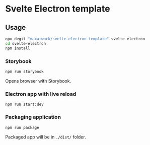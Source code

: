 # Svelte Electron template

## Usage

```bash
npx degit "maxatwork/svelte-electron-template" svelte-electron
cd svelte-electron
npm install
```

### Storybook

```
npm run storybook
```

Opens browser with Storybook.

### Electron app with live reload

```
npm run start:dev
```

### Packaging application

```
npm run package
```

Packaged app will be in `./dist/` folder.

